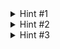 <details>
  <summary>Hint #1</summary>
  Check the styles for the header and see if there's anything weird going on.
</details>
<details>
  <summary>Hint #2</summary>
  Remember that block elements will stretch vertically to accommodate their children unless...
</details>
<details>
  <summary>Hint #3</summary>
  ...they are set to a specific height.
</details>

